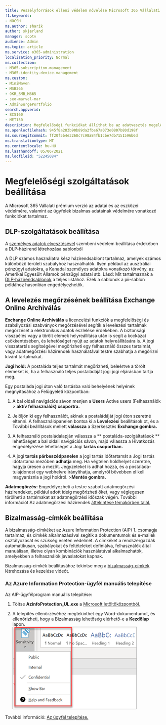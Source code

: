```yaml
---
title: Veszélyforrások elleni védelem növelése Microsoft 365 Vállalati prémium verzió
f1.keywords:
- NOCSH
ms.author: sharik
author: skjerland
manager: scotv
audience: Admin
ms.topic: article
ms.service: o365-administration
localization_priority: Normal
ms.collection:
- M365-subscription-management
- M365-identity-device-management
ms.custom:
- MiniMaven
- MSB365
- OKR_SMB_M365
- seo-marvel-mar
- AdminSurgePortfolio
search.appverid:
- BCS160
- MET150
description: Megfelelőségi funkciókat állíthat be az adatvesztés megelőzése és az ügyfelek bizalmas adatainak biztonságossá tartása érdekében.
ms.openlocfilehash: 945f8a283b90b89da2fbe67a073e0807b80d198f
ms.sourcegitcommit: ff20f5b4e3268c7c98a84fb1cbe7db7151596b6d
ms.translationtype: MT
ms.contentlocale: hu-HU
ms.lasthandoff: 05/06/2021
ms.locfileid: "52245084"
---
```

# <a name="set-up-compliance-features"></a>Megfelelőségi szolgáltatások beállítása

A Microsoft 365 Vállalati prémium verzió az adatai és az eszközei védelmére, valamint az ügyfelek bizalmas adatainak védelmére vonatkozó funkciókat tartalmaz.

## <a name="set-up-dlp-features"></a>DLP-szolgáltatások beállítása

A [személyes adatok elvesztésével](../compliance/create-a-dlp-policy-from-a-template.md) szembeni védelem beállítása érdekében a DLP-házirend létrehozása sablonból 
  
A DLP számos használatra kész házirendsablont tartalmaz, amelyek számos különböző területi szabályhoz használhatók. Ilyen például az ausztráliai pénzügyi adatokra, a Kanadai személyes adatokra vonatkozó törvény, az Amerikai Egyesült Államok pénzügyi adatai stb. Lásd: Mit tartalmaznak a [DLP-házirendsablonok](../compliance/what-the-dlp-policy-templates-include.md) a teljes listához. Ezek a sablonok a pii-sablon példához hasonlóan engedélyezhetők. 
  
## <a name="set-up-email-retention-with-exchange-online-archiving"></a>A levelezés megőrzésének beállítása Exchange Online Archiválás

 **Exchange Online Archiválás** a licencelési funkciók a megfelelőségi és szabályozási szabványok megőrzésével segítik a levelezési tartalmak megőrzését a elektronikus adatok észlelése érdekében. A biztonsági visszaélés vagy a törölt elemek helyreállítása után is segít a kockázat csökkentésében, és lehetőséget nyújt az adatok helyreállítására is. A jogi visszatartás segítségével megőrizheti egy felhasználó összes tartalmát, vagy adatmegőrzési házirendek használatával testre szabhatja a megőrizni kívánt tartalmakat.
  
**Jogi hold:** A postaláda teljes tartalmát megőrizheti, beleértve a törölt elemeket is, ha a felhasználó teljes postaládáját jogi jogi eljárásban tartja meg. 
    
Egy postaláda jogi úton való tartásba való behelyének helyének megnyitásához a Felügyeleti központban:
    
1. A bal oldali navigációs sávon menjen a **Users** Active users (Felhasználók \> **aktív felhasználók) csoportra.**
    
2. Jelöljön ki egy felhasználót, akinek a postaládáját jogi úton szeretné eltenni. A felhasználópanelen bontsa ki a **Levelezési** beállítások ot, és a További beállítások mellett **válassza** a Szerkesztés **Exchange gombra.**
    
3. A felhasználó postaládalapján válassza a ** postaláda-szolgáltatások  ** lehetőséget a bal oldali navigációs sávon, majd válassza a Hivatkozás engedélyezése lehetőséget a Jogi **tartás csoportban.**
    
4. A jogi **tartás párbeszédpanelen** a jogi tartás időtartamát a Jogi tartás időtartama mezőben **adhatja** meg. Ha végtelen holdhelyet szeretne, hagyja üresen a mezőt. Jegyzeteket is adhat hozzá, és a postaláda-tulajdonost egy webhelyre irányíthatja, amelyről bővebben el kell magyaráznia a jogi holdról. \>**Mentés gombra.**
    
**Adatmegőrzés:** Engedélyezheti a testre szabott adatmegőrzési házirendeket, például adott ideig megőrizheti őket, vagy véglegesen törölheti a tartalmakat az adatmegőrzési időszak végén. További információt Az adatmegőrzési házirendek [áttekintése témakörben talál.](../compliance/retention.md)

## <a name="set-up-sensitivity-labels"></a>Bizalmasság-címkék beállítása

A bizalmasság-címkéket az Azure Information Protection (AIP) 1. csomagja tartalmaz, és címkék alkalmazásával segítik a dokumentumok és e-mailek osztályozását és szükség esetén védelmét. A címkéket a rendszergazdák automatikusan, szabályokat és feltételeket definiálva, felhasználók által manuálisan, illetve olyan kombinációk használatával alkalmazhatók, amelyekben a felhasználók javaslatokat kapnak.

Bizalmasság-címkék beállításához tekintse meg a [bizalmasság-címkék](../business-video/create-sensitivity-labels.md) létrehozása és kezelése videót.



### <a name="install-the-azure-information-protection-client-manually"></a>Az Azure Information Protection-ügyfél manuális telepítése

Az AIP-ügyfélprogram manuális telepítése:

1. Töltse **AzinfoProtection_UL.exe** a [Microsoft letöltőközpontból.](https://www.microsoft.com/download/details.aspx?id=53018)
 
2. A telepítés ellenőrzéséhez megtekinthet egy Word-dokumentumot,  és ellenőrizheti, hogy a Bizalmasság lehetőség elérhető-e a **Kezdőlap** lapon.
<br/>![A Védelem lap legördülő menüje egy Word-dokumentumban.](../media/word-sensitivity.png)

További információ: [Az ügyfél telepítése.](/azure/information-protection/infoprotect-tutorial-step3)
